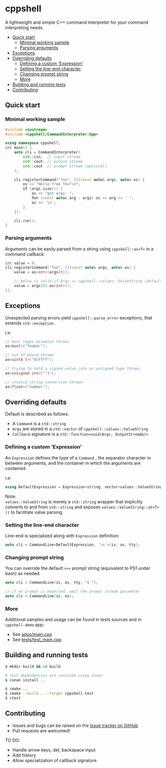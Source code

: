 # cppshell

A lightweight and simple C++ command interpreter for your command interpreting needs.

<!-- TOC -->

- [Quick start](#quick-start)
    - [Minimal working sample](#minimal-working-sample)
    - [Parsing arguments](#parsing-arguments)
- [Exceptions](#exceptions)
- [Overriding defaults](#overriding-defaults)
    - [Defining a custom 'Expression'](#defining-a-custom-expression)
    - [Setting the line-end character](#setting-the-line-end-character)
    - [Changing prompt string](#changing-prompt-string)
    - [More](#more)
- [Building and running tests](#building-and-running-tests)
- [Contributing](#contributing)

<!-- /TOC -->

## Quick start

### Minimal working sample

``` cpp
#include <iostream>
#include <cppshell/CommandInterpreter.hpp>

using namespace cppshell;
int main() {
    auto cli = CommandInterpreter(
        std::cin,  // input stream
        std::cout, // output stream
        std::cout  // prompt stream (optional)
    );

    cli.registerCommand("foo", [](const auto& args, auto& os) {
        os << "Hello from foo!\n";
        if (args.size()) {
            os << "got args: ";
            for (const auto& arg : args) os << arg << ' ';
            os << '\n';
        }
    });

    cli.run();
}
```

### Parsing arguments

Arguments can be easily parsed from a string using `cppshell::as<T>` in a command callback.

``` cpp
int value = 0;
cli.registerCommand("foo", [](const auto& args, auto& os) {
    value = as<int>(args[0]);

    // below is valid if Args == cppshell::values::ValueString (default)
    value = args[0].as<int>();
});
```

## Exceptions

Unexpected parsing errors yield `cppshell::parse_error` exceptions, that extends `std::exception` .

_i.e_:

``` cpp
// bool regex mismatch throws
as<bool>("foobar");

// out of bound thrown
as<uint8_t>("0xffff");

// trying to hold a signed value into an unsigned type throws
as<unsigned int>("-1");

// invalid string conversion throws
as<float>("number");
```

## Overriding defaults

Default is described as follows:

* A `Command` is a `std::string` 
* `Args` are stored in a `std::vector` of `cppshell::values::ValueString` 
* `Callback` signature is a `std::function<void(Args, OutputStream&)>` 

### Defining a custom 'Expression'

An `Expression` defines the type of a `Command` , the separator character in between arguments, and the container in which the arguments are contained.

_i.e_:

``` cpp
using DefaultExpression = Expression<string, vector<values::ValueString>, ' '>;
```

Note:  
`values::ValueString` is merely a `std::string` wrapper that implicitly converts to and from `std::string` and exposes `values::ValueString::at<T>()` to facilitate value parsing.

### Setting the line-end character

Line-end is specialized along with `Expression` definition:

``` cpp
auto cli = CommandLine<DefaultExpression, '\n'>(is, os, tty);
```

### Changing prompt string

You can override the default `>>>` _prompt string_ (equivalent to PS1 under bash) as needed.

``` cpp
auto cli = CommandLine(is, os, tty, "$ ");

// if no prompt is expected, omit the prompt stream parameter
auto cli = CommandLine(is, os);
```

### More

Additional samples and usage can be found in tests sources and in `cppshell-demo` app:

* See [apps/main.cpp](apps/main.cpp)
* See [tests/test_main.cpp](tests/test_main.cpp)

## Building and running tests

``` bash
$ mkdir build && cd build

# test dependencies are resolved using Conan
$ conan install ..

$ cmake ..
$ cmake --build . --target cppshell-test
$ ctest
```

## Contributing

* Issues and bugs can be raised on the [Issue tracker on GitHub](https://github.com/RemySphere/cppshell/issues)
* Pull requests are welcomed!

TO DO:

* Handle arrow keys, del, backspace input
* Add history
* Allow specialization of callback signature
